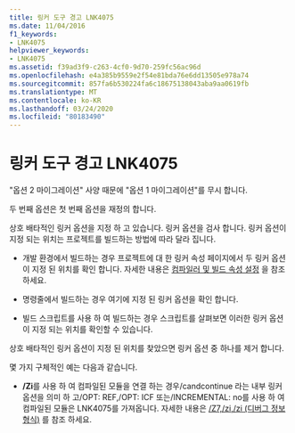 ```yaml
---
title: 링커 도구 경고 LNK4075
ms.date: 11/04/2016
f1_keywords:
- LNK4075
helpviewer_keywords:
- LNK4075
ms.assetid: f39ad3f9-c263-4cf0-9d70-259fc56ac96d
ms.openlocfilehash: e4a385b9559e2f54e81bda76e6dd13505e978a74
ms.sourcegitcommit: 857fa6b530224fa6c18675138043aba9aa0619fb
ms.translationtype: MT
ms.contentlocale: ko-KR
ms.lasthandoff: 03/24/2020
ms.locfileid: "80183490"
---
```

# <a name="linker-tools-warning-lnk4075"></a>링커 도구 경고 LNK4075

"옵션 2 마이그레이션" 사양 때문에 "옵션 1 마이그레이션"를 무시 합니다.

두 번째 옵션은 첫 번째 옵션을 재정의 합니다.

상호 배타적인 링커 옵션을 지정 하 고 있습니다.  링커 옵션을 검사 합니다.  링커 옵션이 지정 되는 위치는 프로젝트를 빌드하는 방법에 따라 달라 집니다.

- 개발 환경에서 빌드하는 경우 프로젝트에 대 한 링커 속성 페이지에서 두 링커 옵션이 지정 된 위치를 확인 합니다.  자세한 내용은 [컴파일러 및 빌드 속성 설정](../../build/working-with-project-properties.md) 을 참조 하세요.

- 명령줄에서 빌드하는 경우 여기에 지정 된 링커 옵션을 확인 합니다.

- 빌드 스크립트를 사용 하 여 빌드하는 경우 스크립트를 살펴보면 이러한 링커 옵션이 지정 되는 위치를 확인할 수 있습니다.

상호 배타적인 링커 옵션이 지정 된 위치를 찾았으면 링커 옵션 중 하나를 제거 합니다.

몇 가지 구체적인 예는 다음과 같습니다.

- **/Zi**를 사용 하 여 컴파일된 모듈을 연결 하는 경우/candcontinue 라는 내부 링커 옵션을 의미 하 고/OPT: REF,/OPT: ICF 또는/INCREMENTAL: no를 사용 하 여 컴파일된 모듈은 LNK4075를 가져옵니다.  자세한 내용은 [/Z7,/zi,/zi (디버그 정보 형식)](../../build/reference/z7-zi-zi-debug-information-format.md) 를 참조 하세요.
